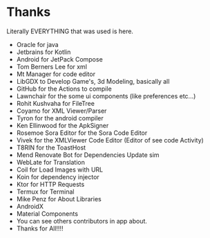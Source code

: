 # Thanks
Literally EVERYTHING that was used is here.

- Oracle for java
- Jetbrains for Kotlin
- Android for JetPack Compose
- Tom Berners Lee for xml
- Mt Manager for code editor
- LibGDX to Develop Game's, 3d Modeling, basically all
- GitHub for the Actions to compile
- Lawnchair for the some ui components (like preferences etc...)
- Rohit Kushvaha for FileTree
- Coyamo for XML Viewer/Parser
- Tyron for the android compiler
- Ken Ellinwood for the ApkSigner
- Rosemoe Sora Editor for the Sora Code Editor
- Vivek for the XMLViewer Code Editor (Editor of see code Activity)
- T8RIN for the ToastHost
- Mend Renovate Bot for Dependencies  Update sim
- WebLate for Translation
- Coil for Load Images with URL
- Koin for dependency injector
- Ktor for HTTP Requests
- Termux for Terminal
- Mike Penz for About Libraries
- AndroidX
- Material Components
- You can see others contributors in app about.
- Thanks for All!!!!
